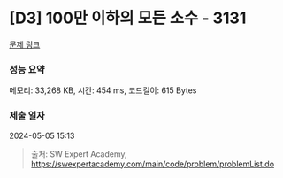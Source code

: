 # [D3] 100만 이하의 모든 소수 - 3131 

[문제 링크](https://swexpertacademy.com/main/code/problem/problemDetail.do?contestProbId=AV_6mRsasV8DFAWS) 

### 성능 요약

메모리: 33,268 KB, 시간: 454 ms, 코드길이: 615 Bytes

### 제출 일자

2024-05-05 15:13



> 출처: SW Expert Academy, https://swexpertacademy.com/main/code/problem/problemList.do